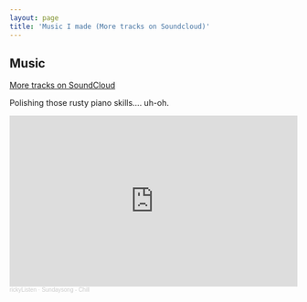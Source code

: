 ```yaml
---
layout: page
title: 'Music I made (More tracks on Soundcloud)'
---
```



## Music

[More tracks on SoundCloud](https://soundcloud.com/user-389425808/tracks)

Polishing those rusty piano skills.... uh-oh.


<iframe width="100%" height="300" scrolling="no" frameborder="no" allow="autoplay" src="https://w.soundcloud.com/player/?url=https%3A//api.soundcloud.com/tracks/916615846&color=%23ff5500&auto_play=false&hide_related=false&show_comments=true&show_user=true&show_reposts=false&show_teaser=true&visual=true"></iframe><div style="font-size: 10px; color: #cccccc;line-break: anywhere;word-break: normal;overflow: hidden;white-space: nowrap;text-overflow: ellipsis; font-family: Interstate,Lucida Grande,Lucida Sans Unicode,Lucida Sans,Garuda,Verdana,Tahoma,sans-serif;font-weight: 100;"><a href="https://soundcloud.com/user-389425808" title="rickyListen" target="_blank" style="color: #cccccc; text-decoration: none;">rickyListen</a> · <a href="https://soundcloud.com/user-389425808/sundaysong-chill" title="Sundaysong - Chill" target="_blank" style="color: #cccccc; text-decoration: none;">Sundaysong - Chill</a></div>
